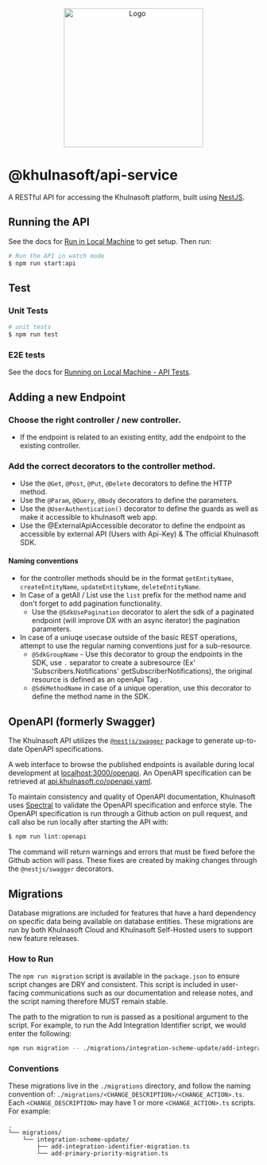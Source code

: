 <div align="center">
  <a href="https://khulnasoft.co" target="_blank">
  <picture>
    <source media="(prefers-color-scheme: dark)" srcset="https://user-images.githubusercontent.com/2233092/213641039-220ac15f-f367-4d13-9eaf-56e79433b8c1.png">
    <img src="https://user-images.githubusercontent.com/2233092/213641043-3bbb3f21-3c53-4e67-afe5-755aeb222159.png" width="280" alt="Logo"/>
  </picture>
  </a>
</div>

# @khulnasoft/api-service

A RESTful API for accessing the Khulnasoft platform, built using [NestJS](https://nestjs.com/).

## Running the API

See the docs for [Run in Local Machine](https://docs.khulnasoft.co/community/run-in-local-machine?utm_campaign=github-api-readme) to get setup. Then run:

```bash
# Run the API in watch mode
$ npm run start:api
```

## Test

### Unit Tests

```bash
# unit tests
$ npm run test
```

### E2E tests

See the docs for [Running on Local Machine - API Tests](https://docs.khulnasoft.co/community/run-in-local-machine#api?utm_campaign=github-api-readme).

## Adding a new Endpoint

### Choose the right controller / new controller.

- If the endpoint is related to an existing entity, add the endpoint to the existing controller.

### Add the correct decorators to the controller method.

- Use the `@Get`, `@Post`, `@Put`, `@Delete` decorators to define the HTTP method.
- Use the `@Param`, `@Query`, `@Body` decorators to define the parameters.
- Use the `@UserAuthentication()` decorator to define the guards as well as make it accessible to khulnasoft web app.
- Use the @ExternalApiAccessible decorator to define the endpoint as accessible by external API (Users with Api-Key) & The official Khulnasoft SDK.

#### Naming conventions

- for the controller methods should be in the format `getEntityName`, `createEntityName`, `updateEntityName`, `deleteEntityName`.
- In Case of a getAll / List use the `list` prefix for the method name and don't forget to add pagination functionality.
  - Use the `@SdkUsePagination` decorator to alert the sdk of a paginated endpoint (will improve DX with an async iterator) the pagination parameters.
- In case of a uniuqe usecase outside of the basic REST operations, attempt to use the regular naming conventions just for a sub-resource.
  - `@SdkGroupName` - Use this decorator to group the endpoints in the SDK, use `.` separator to create a subresource (Ex' 'Subscribers.Notifications' getSubscriberNotifications), the original resource is defined as an openApi Tag .
  - `@SdkMethodName` in case of a unique operation, use this decorator to define the method name in the SDK.

## OpenAPI (formerly Swagger)

The Khulnasoft API utilizes the [`@nestjs/swagger`](https://github.com/nestjs/swagger) package to generate up-to-date OpenAPI specifications.

A web interface to browse the published endpoints is available during local development at [localhost:3000/openapi](https://localhost:3000/openapi). An OpenAPI specification can be retrieved at [api.khulnasoft.co/openapi.yaml](https://api.khulnasoft.co/openapi.yaml).

To maintain consistency and quality of OpenAPI documentation, Khulnasoft uses [Spectral](https://github.com/stoplightio/spectral) to validate the OpenAPI specification and enforce style. The OpenAPI specification is run through a Github action on pull request, and call also be run locally after starting the API with:

```bash
$ npm run lint:openapi
```

The command will return warnings and errors that must be fixed before the Github action will pass. These fixes are created by making changes through the `@nestjs/swagger` decorators.

## Migrations

Database migrations are included for features that have a hard dependency on specific data being available on database entities. These migrations are run by both Khulnasoft Cloud and Khulnasoft Self-Hosted users to support new feature releases.

### How to Run

The `npm run migration` script is available in the `package.json` to ensure script changes are DRY and consistent. This script is included in user-facing communications such as our documentation and release notes, and the script naming therefore MUST remain stable.

The path to the migration to run is passed as a positional argument to the script. For example, to run the Add Integration Identifier script, we would enter the following:

```bash
npm run migration -- ./migrations/integration-scheme-update/add-integration-identifier-migration.ts
```

### Conventions

These migrations live in the `./migrations` directory, and follow the naming convention of:
`./migrations/<CHANGE_DESCRIPTION>/<CHANGE_ACTION>.ts`. Each `<CHANGE_DESCRIPTION>` may have 1 or more `<CHANGE_ACTION>.ts` scripts. For example:

```
.
└── migrations/
    └── integration-scheme-update/
        ├── add-integration-identifier-migration.ts
        └── add-primary-priority-migration.ts
```
